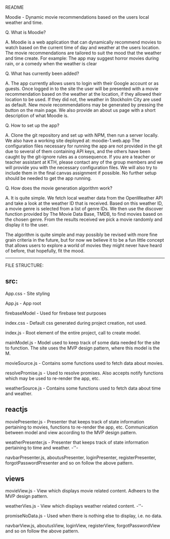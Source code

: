 README

Moodie - Dynamic movie recommendations based on the users local weather and time.

Q.  What is Moodie?

A.  Moodie is a web application that can dynamically recommend movies to watch based on the current time of day and weather at the users location.
    The movie recommendations are tailored to suit the mood that the weather and time create. For example: The app may suggest horror movies during
    rain, or a comedy when the weather is clear
    
Q.  What has currently been added?

A.  The app currently allows users to login with their Google account or as guests. Once logged in to the site the user will be presented with a movie
    recommendation based on the weather at the location, if they allowed their location to be used. If they did not, the weather in Stockholm City are used   
    as default. New movie recommendations may be generated by pressing the button on the main page. We also provide an about us page with a short description
    of what Moodie is.
    
Q.  How to set up the app?

A.  Clone the git repository and set up with NPM, then run a server locally. We also have a working site deployed at: moodie-1.web.app
    The configuration files necessary for running the app are not provided in the git due to several of them containing API keys, and the others have
    been caught by the git-ignore rules as a consequence. If you are a teacher or teacher assistant at KTH, please contact any of the group members and
    we will provide you with the necessary configuration files. We will also try to include them in the final canvas assignment if possible.
    No further setup should be needed to get the app running.
    
Q.  How does the movie generation algorithm work?

A.  It is quite simple. We fetch local weather data from the OpenWeather API and take a look at the weather ID that is received. Based on this weather ID,
    a movie genre is selected from a list of genre IDs. We then use the discover function provided by The Movie Data Base, TMDB, to find movies based on
    the chosen genre. From the results received we pick a movie randomly and display it to the user.
    
The algorithm is quite simple and may possibly be revised with more fine grain criteria in the future, but for now we believe it to be a fun little concept
that allows users to explore a world of movies they might never have heard of before, that hopefully, fit the mood.
    
***********************************************************************************************
FILE STRUCTURE:

## src:
  App.css - Site styling
  
  App.js - App root
  
  firebaseModel - Used for firebase test purposes
  
  index.css - Default css generated during project creation, not used.
  
  index.js - Root element of the entire project, call to create model.
  
  mainModel.js - Model used to keep track of some data needed for the site to function. The site uses the MVP design pattern, where this model is the M.
  
  movieSource.js - Contains some functions used to fetch data about movies.
  
  resolvePromise.js - Used to resolve promises. Also accepts notify functions which may be used to re-render the app, etc.
  
  weatherSource.js - Contains some functions used to fetch data about time and weather.
  
  ## reactjs
  
  moviePresenter.js - Presenter that keeps track of state information pertaining to movies, functions to re-render the app, etc. Communication between model
                      and view according to the MVP design pattern.
  
  weatherPresenter.js - Presenter that keeps track of state information pertaining to time and weather. -''-
  
  navbarPresenter.js, aboutusPresenter, loginPresenter, registerPresenter, forgotPasswordPresenter and so on follow the above pattern.

  ## views
  
  movieView.js - View which displays movie related content. Adheers to the MVP design pattern.
  
  weatherVies.js - View which displays weather related content. -''-
  
  promiseNoData.js - Used when there is nothing else to display, i.e. no data.
  
  navbarView.js, aboutusView, loginView, registerView, forgotPasswordView and so on follow the above pattern.
  
